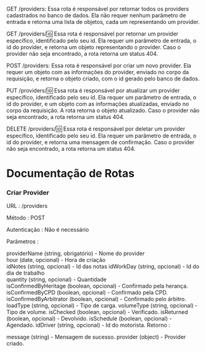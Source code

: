 GET /providers: Essa rota é responsável por retornar todos os providers cadastrados no banco de dados. Ela não requer nenhum parâmetro de entrada e retorna uma lista de objetos, cada um representando um provider.

GET /providers/:id: Essa rota é responsável por retornar um provider específico, identificado pelo seu id. Ela requer um parâmetro de entrada, o id do provider, e retorna um objeto representando o provider. Caso o provider não seja encontrado, a rota retorna um status 404.

POST /providers: Essa rota é responsável por criar um novo provider. Ela requer um objeto com as informações do provider, enviado no corpo da requisição, e retorna o objeto criado, com o id gerado pelo banco de dados.

PUT /providers/:id: Essa rota é responsável por atualizar um provider específico, identificado pelo seu id. Ela requer um parâmetro de entrada, o id do provider, e um objeto com as informações atualizadas, enviado no corpo da requisição. A rota retorna o objeto atualizado. Caso o provider não seja encontrado, a rota retorna um status 404.

DELETE /providers/:id: Essa rota é responsável por deletar um provider específico, identificado pelo seu id. Ela requer um parâmetro de entrada, o id do provider, e retorna uma mensagem de confirmação. Caso o provider não seja encontrado, a rota retorna um status 404.


<h1>Documentação de Rotas</h1>
<h3>Criar Provider</h3>
URL : /providers

Método : POST

Autenticação : Não é necessário

Parâmetros :

providerName (string, obrigatório) - Nome do provider  
hour (date, opcional) - Hora de criação  
idNotes (string, opcional) - Id das notas 
idWorkDay (string, opcional) - Id do dia de trabalho  
quantity (string, opcional) - Quantidade  
isConfirmedByHeritage (boolean, opcional) - Confirmado pela herança. 
isConfirmedByCPD (boolean, opcional) - Confirmado pela CPD. 
isConfirmedByArbitrator (boolean, opcional) - Confirmado pelo árbitro. 
loadType (string, opcional) - Tipo de carga. 
volumeType (string, opcional) - Tipo de volume. 
isChecked (boolean, opcional) - Verificado. 
isReturned (boolean, opcional) - Devolvido. 
isSchedule (boolean, opcional) - Agendado. 
idDriver (string, opcional) - Id do motorista. 
Retorno :  

message (string) - Mensagem de sucesso. 
provider (object) - Provider criado. 
